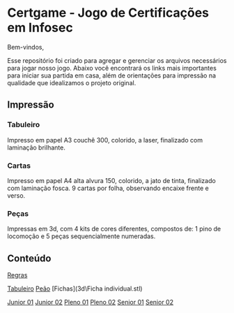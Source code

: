 # Certgame - Jogo de Certificações em Infosec

Bem-vindos,

Esse repositório foi criado para agregar e gerenciar os arquivos necessários para jogar nosso jogo.
Abaixo você encontrará os links mais importantes para iniciar sua partida em casa, além de orientações para impressão na qualidade que idealizamos o projeto original.

## Impressão

### Tabuleiro

Impresso em papel A3 couchê 300, colorido, a laser, finalizado com laminação brilhante.

### Cartas

Impresso em papel A4 alta alvura 150, colorido, a jato de tinta, finalizado com laminação fosca. 9 cartas por folha, observando encaixe frente e verso.

### Peças

Impressas em 3d, com 4 kits de cores diferentes, compostos de: 1 pino de locomoção e 5 peças sequencialmente numeradas.

## Conteúdo

[Regras](regras.md)

[Tabuleiro](tabuleiro.png)
[Peão](3d\peão.stl)
[Fichas](3d\Ficha individual.stl)

[Junior 01](Cartas\PDFs\junior_1.pdf)
[Junior 02](Cartas\PDFs\junior_2.pdf)
[Pleno 01](Cartas\PDFs\pleno_1.pdf)
[Pleno 02](Cartas\PDFs\pleno_2.pdf)
[Senior 01](Cartas\PDFs\senior_1.pdf)
[Senior 02](Cartas\PDFs\senior_2.pdf)
